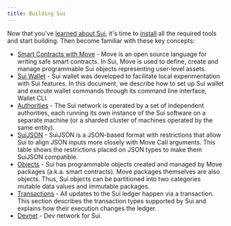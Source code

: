 ```yaml
---
title: Building Sui
---
```


Now that you've [learned about Sui](../learn/index.md), it's time to [install](../build/install.md) all the required tools and start building. Then become familiar with these key concepts:

* [Smart Contracts with Move](../build/move.md) - Move is an open source language for writing safe smart contracts. In Sui, Move is used to define,
  create and manage programmable Sui objects representing user-level assets.
* [Sui Wallet](../build/wallet.md) - Sui wallet was developed to facilitate local experimentation with Sui features. In this document, we describe
  how to set up Sui wallet and execute wallet commands through its command line interface, Wallet CLI.
* [Authorities](../build/authorities.md) - The Sui network is operated by a set of independent authorities, each running its own instance of the Sui
  software on a separate machine (or a sharded cluster of machines operated by the same entity).
* [SuiJSON](../build/sui-json.md) - SuiJSON is a JSON-based format with restrictions that allow Sui to align JSON inputs more closely with Move Call
  arguments. This table shows the restrictions placed on JSON types to make them SuiJSON compatible.
* [Objects](../build/objects.md) - Sui has programmable objects created and managed by Move packages (a.k.a. smart contracts). Move packages themselves
  are also objects. Thus, Sui objects can be partitioned into two categories mutable data values and immutable packages.
* [Transactions](../build/transactions.md) - All updates to the Sui ledger happen via a transaction. This section describes the transaction types
  supported by Sui and explains how their execution changes the ledger.
* [Devnet](../build/devnet.md) - Dev network for Sui.